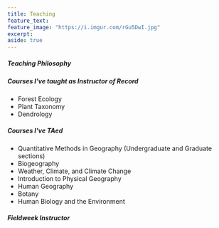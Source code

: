 ```yaml
---
title: Teaching
feature_text: 
feature_image: "https://i.imgur.com/rGu5DwI.jpg"
excerpt: 
aside: true
---
```


##### Teaching Philosophy


##### Courses I've taught as Instructor of Record
- Forest Ecology
- Plant Taxonomy
- Dendrology

##### Courses I've TAed
- Quantitative Methods in Geography (Undergraduate and Graduate sections)
- Biogeography
- Weather, Climate, and Climate Change
- Introduction to Physical Geography
- Human Geography
- Botany
- Human Biology and the Environment

##### Fieldweek Instructor
